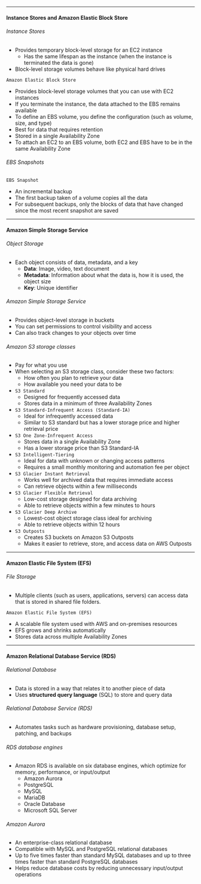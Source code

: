 ***
#### Instance Stores and Amazon Elastic Block Store
###### Instance Stores
* Provides temporary block-level storage for an EC2 instance
	* Has the same lifespan as the instance (when the instance is terminated the data is gone)
* Block-level storage volumes behave like physical hard drives

`Amazon Elastic Block Store`
* Provides block-level storage volumes that you can use with EC2 instances
* If you terminate the instance, the data attached to the EBS remains available
* To define an EBS volume, you define the configuration (such as volume, size, and type)
* Best for data that requires retention
* Stored in a single Availability Zone
* To attach an EC2 to an EBS volume, both EC2 and EBS have to be in the same Availability Zone

###### EBS Snapshots
`EBS Snapshot`
* An incremental backup
* The first backup taken of a volume copies all the data
* For subsequent backups, only the blocks of data that have changed since the most recent snapshot are saved

***

#### Amazon Simple Storage Service
###### Object Storage
* Each object consists of data, metadata, and a key
	* **Data**: Image, video, text document
	* **Metadata**:  Information about what the data is, how it is used, the object size
	* **Key**: Unique identifier

###### Amazon Simple Storage Service 
* Provides object-level storage in buckets
* You can set permissions to control visibility and access 
* Can also track changes to your objects over time

###### Amazon S3 storage classes
* Pay for what you use
* When selecting an S3 storage class, consider these two factors:
	* How often you plan to retrieve your data
	* How available you need your data to be
* `S3 Standard`
	* Designed for frequently accessed data
	* Stores data in a minimum of three Availability Zones
* `S3 Standard-Infrequent Access (Standard-IA)`
	* Ideal for infrequently accessed data
	* Similar to S3 standard but has a lower storage price and higher retrieval price
* `S3 One Zone-Infrequent Access`
	* Stores data in a single Availability Zone
	* Has a lower storage price than S3 Standard-IA
* `S3 Intelligent-Tiering`
	* Ideal for data with unknown or changing access patterns
	* Requires a small monthly monitoring and automation fee per object
* `S3 Glacier Instant Retrieval`
	* Works well for archived data that requires immediate access
	* Can retrieve objects within a few milliseconds
* `S3 Glacier Flexible Retrieval`
	* Low-cost storage designed for data archiving
	* Able to retrieve objects within a few minutes to hours
* `S3 Glacier Deep Archive`
	* Lowest-cost object storage class ideal for archiving
	* Able to retrieve objects within 12 hours
* `S3 Outposts`
	* Creates S3 buckets on Amazon S3 Outposts
	* Makes it easier to retrieve, store, and access data on AWS Outposts

***

#### Amazon Elastic File System (EFS)
###### File Storage
* Multiple clients (such as users, applications, servers) can access data that is stored in shared file folders.

`Amazon Elastic File System (EFS)`
* A scalable file system used with AWS and on-premises resources
* EFS grows and shrinks automatically
* Stores data across multiple Availability Zones

***
#### Amazon Relational Database Service (RDS)
###### Relational Database
* Data is stored in a way that relates it to another piece of data
* Uses **structured query language** (SQL) to store and query data

###### Relational Database Service (RDS)
* Automates tasks such as hardware provisioning, database setup, patching, and backups

###### RDS database engines
* Amazon RDS is available on six database engines, which optimize for memory, performance, or input/output
	* Amazon Aurora
	* PostgreSQL
	* MySQL
	* MariaDB
	* Oracle Database
	* Microsoft SQL Server

###### Amazon Aurora
* An enterprise-class relational database
* Compatible with MySQL and PostgreSQL relational databases
* Up to five times faster than standard MySQL databases and up to three times faster than standard PostgreSQL databases
* Helps reduce database costs by reducing unnecessary input/output operations



